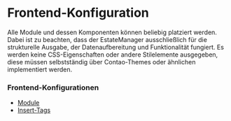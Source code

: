 # Frontend-Konfiguration

Alle Module und dessen Komponenten können beliebig platziert werden. Dabei ist zu beachten, dass der EstateManager ausschließlich für die strukturelle Ausgabe, der Datenaufbereitung und Funktionalität fungiert. Es werden keine CSS-Eigenschaften oder andere Stilelemente ausgegeben, diese müssen selbstständig über Contao-Themes oder ähnlichen implementiert werden.

### Frontend-Konfigurationen

* [Module](module/)
* [Insert-Tags](insert-tags.md)

